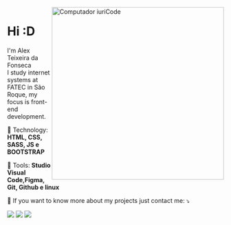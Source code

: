 <img src="https://raw.githubusercontent.com/MicaelliMedeiros/micaellimedeiros/master/image/computer-illustration.png" min-width="400px" max-width="400px" width="400px" align="right" alt="Computador iuriCode">

<h1 align="left">
  Hi :D
</h1>

<p align="left"> 
  I'm Alex Teixeira da Fonseca <br> I study internet systems at FATEC in São Roque, my focus is front-end development.
</p>

<p align="left">
  🦄 Technology: <strong>HTML, CSS, SASS, JS e BOOTSTRAP</strong>
</p>

<p align="left">
  💼 Tools: <strong>Studio Visual Code,Figma, Git, Github e linux</strong>
</p>

<p align="left">
  💌 If you want to know more about my projects just contact me: ⤵️
</p>

<p align="left">

  <a href="https://www.linkedin.com/in/alex-teixeira-da-fonseca-5a99931a2/" alt="Linkedin">
  <img src="https://img.shields.io/badge/-Linkedin-0e76a8?style=flat-square&logo=Linkedin&logoColor=white&link=LINK-DO-SEU-LINKEDIN" /></a>

  <a href="https://wa.me/+5511976184659?text=Olá%20Alex" alt="WhatsApp">
  <img src="https://img.shields.io/badge/-WhatsApp-25d366?style=flat-square&labelColor=25d366&logo=whatsapp&logoColor=white&link=API-DO-SEU-WHATSAPP"/></a>

  <a href="https://www.instagram.com/devalextf/?hl=pt-br" alt="Instagram">
  <img src="https://img.shields.io/badge/-Instagram-DF0174?style=flat-square&labelColor=DF0174&logo=instagram&logoColor=white&link=LINK-DO-SEU-INSTAGRAM"/></a>
</p>
